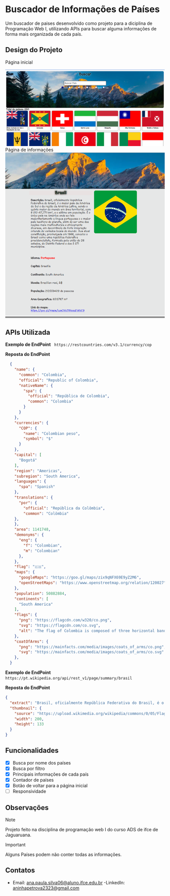 # Buscador de Informações de Países
Um buscador de paises desenvolvido como projeto para a diciplina de Programação Web I, utilizando APIs para buscar alguma informações de forma mais organizada de cada país.
## Design do Projeto
Página inicial

![alt text](Images/image-1.png)
Página de informações
![alt text](Images/image.png)

## APIs Utilizada
**Exemplo de EndPoint** `` https://restcountries.com/v3.1/currency/cop``

**Reposta do EndPoint**

``` json
  {
    "name": {
      "common": "Colombia",
      "official": "Republic of Colombia",
      "nativeName": {
        "spa": {
          "official": "República de Colombia",
          "common": "Colombia"
        }
      }
    },
    "currencies": {
      "COP": {
        "name": "Colombian peso",
        "symbol": "$"
      }
    },
    "capital": [
      "Bogotá"
    ],
    "region": "Americas",
    "subregion": "South America",
    "languages": {
      "spa": "Spanish"
    },
    "translations": {
      "por": {
        "official": "República da Colômbia",
        "common": "Colômbia"
    },
    },
    "area": 1141748,
    "demonyms": {
      "eng": {
        "f": "Colombian",
        "m": "Colombian"
      },
    },
    "flag": "🇨🇴",
    "maps": {
      "googleMaps": "https://goo.gl/maps/zix9qNFX69E9yZ2M6",
      "openStreetMaps": "https://www.openstreetmap.org/relation/120027"
    },
    "population": 50882884,
    "continents": [
      "South America"
    ],
    "flags": {
      "png": "https://flagcdn.com/w320/co.png",
      "svg": "https://flagcdn.com/co.svg",
      "alt": "The flag of Colombia is composed of three horizontal bands of yellow, blue and red, with the yellow band twice the height of the other two bands."
    },
    "coatOfArms": {
      "png": "https://mainfacts.com/media/images/coats_of_arms/co.png",
      "svg": "https://mainfacts.com/media/images/coats_of_arms/co.svg"
    },
  }

```
**Exemplo de EndPoint** ``https://pt.wikipedia.org/api/rest_v1/page/summary/brasil``

**Reposta do EndPoint**

``` json
{
  "extract": "Brasil, oficialmente República Federativa do Brasil, é o maior país da América do Sul e da região da América Latina, sendo o quinto maior do mundo em área territorial, com 8 510 417,771 km², e o sétimo em população. É o único país na América onde se fala majoritariamente a língua portuguesa e o maior país lusófono do planeta, além de ser uma das nações mais multiculturais e etnicamente diversas, em decorrência da forte imigração oriunda de variados locais do mundo. Sua atual Constituição, promulgada em 1988, concebe o Brasil como uma república federativa presidencialista, formada pela união dos 26 estados, do Distrito Federal e dos 5 571 municípios.",
  "thumbnail": {
    "source": "https://upload.wikimedia.org/wikipedia/commons/0/05/Flag_of_Brazil.svg",
    "width": 200,
    "height": 133
  }
}
```

## Funcionalidades
- [x] Busca por nome dos países
- [x] Busca por filtro
- [x] Principais informações de cada país
- [x] Contador de países
- [x] Botão de voltar para a página inicial
- [ ] Responsividade

## Observações
> [!Note]
> Projeto feito na disciplina de programação web I do curso ADS de ifce de Jaguaruana.

>[!IMPORTANT]
> Alguns Países podem não conter todas as informações.


## Contatos
- Email: ana.paula.silva06@aluno.ifce.edu.br
-LinkedIn: aninhapetrova2323@gmail.com
